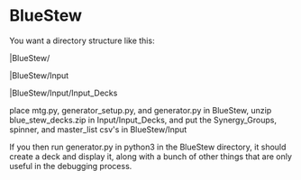# BlueStew

You want a directory structure like this:

|BlueStew/

|BlueStew/Input

|BlueStew/Input/Input_Decks

place mtg.py, generator_setup.py, and generator.py in BlueStew, unzip blue_stew_decks.zip in Input/Input_Decks, and put the Synergy_Groups, spinner, and master_list csv's in BlueStew/Input

If you then run generator.py in python3 in the BlueStew directory, it should create a deck and display it, along with a bunch of other things that are only useful in the debugging process.
